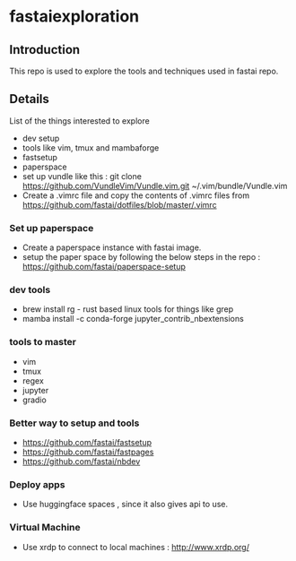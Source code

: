 # fastaiexploration

## Introduction

This repo is used to explore the tools and techniques used in fastai repo.

## Details

List of the things interested to explore
  - dev setup
  - tools like vim, tmux and mambaforge
  - fastsetup
  - paperspace
  - set up vundle like this : git clone https://github.com/VundleVim/Vundle.vim.git ~/.vim/bundle/Vundle.vim
  - Create a .vimrc file and copy the contents of .vimrc files from https://github.com/fastai/dotfiles/blob/master/.vimrc

### Set up paperspace
- Create a paperspace instance with fastai image.
- setup the paper space by following the below steps in the repo : https://github.com/fastai/paperspace-setup


### dev tools
- brew install rg - rust based linux tools for things like grep
- mamba install -c conda-forge jupyter_contrib_nbextensions


### tools to master
    
  - vim
  - tmux
  - regex
  - jupyter
  - gradio

### Better way to setup and tools

  - https://github.com/fastai/fastsetup
  - https://github.com/fastai/fastpages
  - https://github.com/fastai/nbdev
 
### Deploy apps

  - Use huggingface spaces , since it also gives api to use.

### Virtual Machine
  - Use xrdp to connect to local machines : http://www.xrdp.org/
